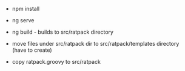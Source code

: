 
* npm install

* ng serve

* ng build - builds to src/ratpack directory

* move files under src/ratpack dir to src/ratpack/templates directory (have to create)

* copy ratpack.groovy to src/ratpack